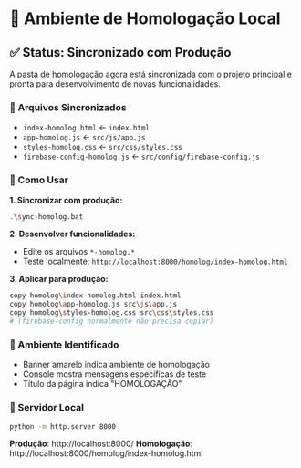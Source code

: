 # 🧪 Ambiente de Homologação Local

## ✅ Status: Sincronizado com Produção

A pasta de homologação agora está sincronizada com o projeto principal e pronta para desenvolvimento de novas funcionalidades.

### 📁 Arquivos Sincronizados
- `index-homolog.html` ← `index.html`
- `app-homolog.js` ← `src/js/app.js`
- `styles-homolog.css` ← `src/css/styles.css`
- `firebase-config-homolog.js` ← `src/config/firebase-config.js`

### 🔄 Como Usar

**1. Sincronizar com produção:**
```bash
.\sync-homolog.bat
```

**2. Desenvolver funcionalidades:**
- Edite os arquivos `*-homolog.*`
- Teste localmente: `http://localhost:8000/homolog/index-homolog.html`

**3. Aplicar para produção:**
```bash
copy homolog\index-homolog.html index.html
copy homolog\app-homolog.js src\js\app.js
copy homolog\styles-homolog.css src\css\styles.css
# (firebase-config normalmente não precisa copiar)
```

### 🎯 Ambiente Identificado
- Banner amarelo indica ambiente de homologação
- Console mostra mensagens específicas de teste
- Título da página indica "HOMOLOGAÇÃO"

### 🚀 Servidor Local
```bash
python -m http.server 8000
```

**Produção**: http://localhost:8000/
**Homologação**: http://localhost:8000/homolog/index-homolog.html